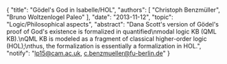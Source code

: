 {
    "title": "Gödel's God in Isabelle/HOL",
    "authors": [
        "Christoph Benzmüller",
        "Bruno Woltzenlogel Paleo"
    ],
    "date": "2013-11-12",
    "topic": "Logic/Philosophical aspects",
    "abstract": "Dana Scott's version of Gödel's proof of God's existence is formalized in quantified\nmodal logic KB (QML KB).\nQML KB is modeled as a fragment of classical higher-order logic (HOL);\nthus, the formalization is essentially a formalization in HOL.",
    "notify": "lp15@cam.ac.uk, c.benzmueller@fu-berlin.de"
}